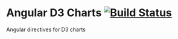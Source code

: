 Angular D3 Charts [![Build Status](https://travis-ci.org/elesdoar/angular-d3-charts.svg?branch=master)](https://travis-ci.org/elesdoar/angular-d3-charts)
=================

Angular directives for D3 charts
